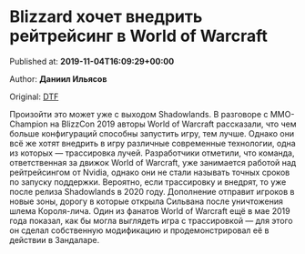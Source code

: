 
# Blizzard хочет внедрить рейтрейсинг в World of Warcraft

Published at: **2019-11-04T16:09:29+00:00**

Author: **Даниил Ильясов**

Original: [DTF](https://dtf.ru/hard/79483-blizzard-hochet-vnedrit-reytreysing-v-world-of-warcraft)

Произойти это может уже с выходом Shadowlands.
В разговоре с MMO-Champion на BlizzCon 2019 авторы World of Warcraft рассказали, что чем больше конфигураций способны запустить игру, тем лучше. Однако они всё же хотят внедрить в игру различные современные технологии, одна из которых — трассировка лучей.
Разработчики отметили, что команда, ответственная за движок World of Warcraft, уже занимается работой над рейтрейсингом от Nvidia, однако они не стали называть точных сроков по запуску поддержки.
Вероятно, если трассировку и внедрят, то уже после релиза Shadowlands в 2020 году. Дополнение отправит игроков в новые зоны, дорогу в которые открыла Сильвана после уничтожения шлема Короля-лича.
Один из фанатов World of Warcraft ещё в мае 2019 года показал, как бы могла выглядеть игра с трассировкой — для этого он сделал собственную модификацию и продемонстрировал её в действии в Зандаларе.

